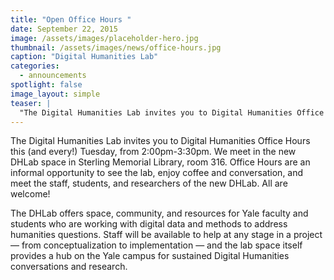 ```yaml
---
title: "Open Office Hours "
date: September 22, 2015
image: /assets/images/placeholder-hero.jpg
thumbnail: /assets/images/news/office-hours.jpg
caption: "Digital Humanities Lab"
categories: 
  - announcements
spotlight: false 
image_layout: simple
teaser: |
  "The Digital Humanities Lab invites you to Digital Humanities Office Hours this (and every!) Tuesday, from 2:00pm-3:30pm. We meet in the new DHLab space in Sterling Memorial Library, room 316. Office..."
---
```


The Digital Humanities Lab invites you to Digital Humanities Office Hours this (and every!) Tuesday, from 2:00pm-3:30pm. We meet in the new DHLab space in Sterling Memorial Library, room 316. Office Hours are an informal opportunity to see the lab, enjoy coffee and conversation, and meet the staff, students, and researchers of the new DHLab. All are welcome!
   
The DHLab offers space, community, and resources for Yale faculty and students who are working with digital data and methods to address humanities questions. Staff will be available to help at any stage in a project — from conceptualization to implementation — and the lab space itself provides a hub on the Yale campus for sustained Digital Humanities conversations and research.
